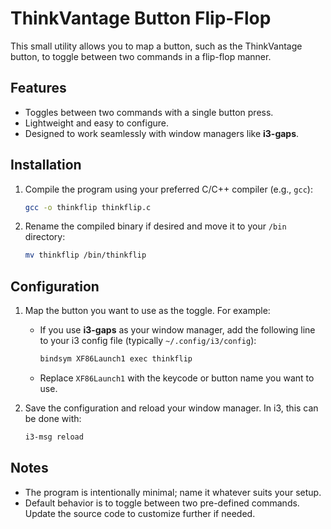 # ThinkVantage Button Flip-Flop

This small utility allows you to map a button, such as the ThinkVantage button, to toggle between two commands in a flip-flop manner.

## Features

- Toggles between two commands with a single button press.
- Lightweight and easy to configure.
- Designed to work seamlessly with window managers like **i3-gaps**.

## Installation

1. Compile the program using your preferred C/C++ compiler (e.g., `gcc`):
   ```bash
   gcc -o thinkflip thinkflip.c
   ```
2. Rename the compiled binary if desired and move it to your `/bin` directory:
   ```bash
   mv thinkflip /bin/thinkflip
   ```

## Configuration

1. Map the button you want to use as the toggle. For example:
   - If you use **i3-gaps** as your window manager, add the following line to your i3 config file (typically `~/.config/i3/config`):
     ```bash
     bindsym XF86Launch1 exec thinkflip
     ```
   - Replace `XF86Launch1` with the keycode or button name you want to use.

2. Save the configuration and reload your window manager. In i3, this can be done with:
   ```bash
   i3-msg reload
   ```

## Notes

- The program is intentionally minimal; name it whatever suits your setup.
- Default behavior is to toggle between two pre-defined commands. Update the source code to customize further if needed.
